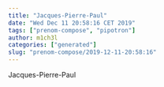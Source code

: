 ```yaml
---
title: "Jacques-Pierre-Paul"
date: "Wed Dec 11 20:58:16 CET 2019"
tags: ["prenom-compose", "pipotron"]
author: m1ch3l
categories: ["generated"]
slug: "prenom-compose/2019-12-11-20:58:16"
---
```


Jacques-Pierre-Paul
